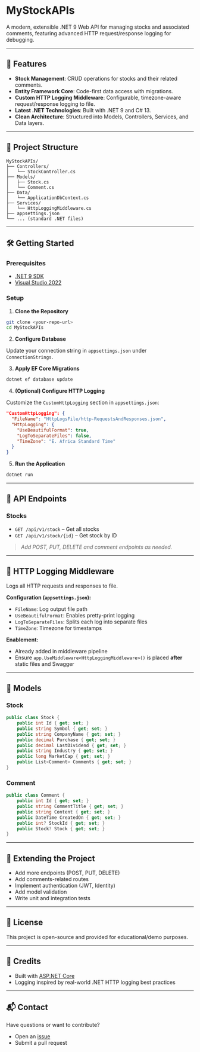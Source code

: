 ﻿# MyStockAPIs

A modern, extensible .NET 9 Web API for managing stocks and associated comments, featuring advanced HTTP request/response logging for debugging.

---

## 🚀 Features

* **Stock Management**: CRUD operations for stocks and their related comments.
* **Entity Framework Core**: Code-first data access with migrations.
* **Custom HTTP Logging Middleware**: Configurable, timezone-aware request/response logging to file.
* **Latest .NET Technologies**: Built with .NET 9 and C# 13.
* **Clean Architecture**: Structured into Models, Controllers, Services, and Data layers.

---

## 📁 Project Structure

```
MyStockAPIs/
├── Controllers/
│   └── StockController.cs
├── Models/
│   ├── Stock.cs
│   └── Comment.cs
├── Data/
│   └── ApplicationDbContext.cs
├── Services/
│   └── HttpLoggingMiddleware.cs
├── appsettings.json
└── ... (standard .NET files)
```

---

## 🛠 Getting Started

### Prerequisites

* [.NET 9 SDK](https://dotnet.microsoft.com/download/dotnet/9.0)
* [Visual Studio 2022](https://visualstudio.microsoft.com/vs/)

### Setup

1. **Clone the Repository**

```bash
git clone <your-repo-url>
cd MyStockAPIs
```

2. **Configure Database**

Update your connection string in `appsettings.json` under `ConnectionStrings`.

3. **Apply EF Core Migrations**

```bash
dotnet ef database update
```

4. **(Optional) Configure HTTP Logging**

Customize the `CustomHttpLogging` section in `appsettings.json`:

```json
"CustomHttpLogging": {
  "FileName": "HttpLogsFile/http-RequestsAndResponses.json",
  "HttpLogging": {
    "UseBeautifulFormat": true,
    "LogToSeparateFiles": false,
    "TimeZone": "E. Africa Standard Time"
  }
}
```

5. **Run the Application**

```bash
dotnet run
```

---

## 📡 API Endpoints

### Stocks

* `GET /api/v1/stock` – Get all stocks
* `GET /api/v1/stock/{id}` – Get stock by ID

> *Add POST, PUT, DELETE and comment endpoints as needed.*

---

## 📄 HTTP Logging Middleware

Logs all HTTP requests and responses to file.

**Configuration (`appsettings.json`):**

* `FileName`: Log output file path
* `UseBeautifulFormat`: Enables pretty-print logging
* `LogToSeparateFiles`: Splits each log into separate files
* `TimeZone`: Timezone for timestamps

**Enablement:**

* Already added in middleware pipeline
* Ensure `app.UseMiddleware<HttpLoggingMiddleware>()` is placed **after** static files and Swagger

---

## 🧱 Models

### Stock

```csharp
public class Stock {
    public int Id { get; set; }
    public string Symbol { get; set; }
    public string CompanyName { get; set; }
    public decimal Purchase { get; set; }
    public decimal LastDividend { get; set; }
    public string Industry { get; set; }
    public long MarketCap { get; set; }
    public List<Comment> Comments { get; set; }
}
```

### Comment

```csharp
public class Comment {
    public int Id { get; set; }
    public string CommentTitle { get; set; }
    public string Content { get; set; }
    public DateTime CreatedOn { get; set; }
    public int? StockId { get; set; }
    public Stock? Stock { get; set; }
}
```

---

## 🧩 Extending the Project

* Add more endpoints (POST, PUT, DELETE)
* Add comments-related routes
* Implement authentication (JWT, Identity)
* Add model validation
* Write unit and integration tests

---

## 📜 License

This project is open-source and provided for educational/demo purposes.

---

## 🙌 Credits

* Built with [ASP.NET Core](https://docs.microsoft.com/aspnet/core)
* Logging inspired by real-world .NET HTTP logging best practices

---

## 📬 Contact

Have questions or want to contribute?

* Open an [issue](https://mulutx.co.ke)
* Submit a pull request
